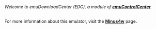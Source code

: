 ###### Welcome to emuDownloadCenter (EDC), a module of [**emuControlCenter**](https://github.com/PhoenixInteractiveNL/emuControlCenter/wiki/)

For more information about this emulator, visit the [**Minus4w**](https://github.com/PhoenixInteractiveNL/emuDownloadCenter/wiki/Emulator-minus4#menu) page.
